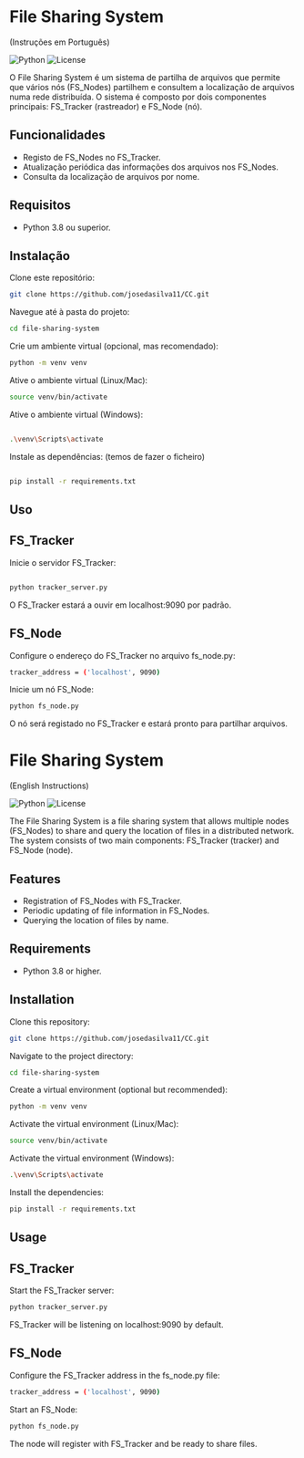 

# File Sharing System 
(Instruções em Português)

![Python](https://img.shields.io/badge/Python-3.8%2B-blue)
![License](https://img.shields.io/badge/license-MIT-green)

O File Sharing System é um sistema de partilha de arquivos que permite que vários nós (FS_Nodes) partilhem e consultem a localização de arquivos numa rede distribuída. O sistema é composto por dois componentes principais: FS_Tracker (rastreador) e FS_Node (nó).

## Funcionalidades

- Registo de FS_Nodes no FS_Tracker.
- Atualização periódica das informações dos arquivos nos FS_Nodes.
- Consulta da localização de arquivos por nome.

## Requisitos

- Python 3.8 ou superior.

## Instalação

Clone este repositório:

   ```bash
   git clone https://github.com/josedasilva11/CC.git
```
Navegue até à pasta do projeto:

   ```bash
   cd file-sharing-system
```

Crie um ambiente virtual (opcional, mas recomendado):

   ```bash
   python -m venv venv
```
Ative o ambiente virtual (Linux/Mac):

   ```bash
   source venv/bin/activate
```


Ative o ambiente virtual (Windows):

   ```bash

   .\venv\Scripts\activate
```

Instale as dependências: (temos de fazer o ficheiro)

   ```bash

   pip install -r requirements.txt
```

## Uso
## FS_Tracker
Inicie o servidor FS_Tracker:

  ```bash

python tracker_server.py
```

O FS_Tracker estará a ouvir em localhost:9090 por padrão.

## FS_Node
Configure o endereço do FS_Tracker no arquivo fs_node.py:


  ```bash
tracker_address = ('localhost', 9090)
```
Inicie um nó FS_Node:

```bash
python fs_node.py
```
O nó será registado no FS_Tracker e estará pronto para partilhar arquivos.

# File Sharing System
(English Instructions)

![Python](https://img.shields.io/badge/Python-3.8%2B-blue)
![License](https://img.shields.io/badge/license-MIT-green)

The File Sharing System is a file sharing system that allows multiple nodes (FS_Nodes) to share and query the location of files in a distributed network. The system consists of two main components: FS_Tracker (tracker) and FS_Node (node).

## Features

- Registration of FS_Nodes with FS_Tracker.
- Periodic updating of file information in FS_Nodes.
- Querying the location of files by name.

## Requirements

- Python 3.8 or higher.

## Installation

Clone this repository:

   ```bash
   git clone https://github.com/josedasilva11/CC.git
```
Navigate to the project directory:

  ```bash
cd file-sharing-system
```
Create a virtual environment (optional but recommended):
```bash
python -m venv venv

```
Activate the virtual environment (Linux/Mac):
```bash
source venv/bin/activate
```

Activate the virtual environment (Windows):
```bash
.\venv\Scripts\activate

```

Install the dependencies:
```bash
pip install -r requirements.txt
```



## Usage
## FS_Tracker
Start the FS_Tracker server:


```bash
python tracker_server.py

```
FS_Tracker will be listening on localhost:9090 by default.

## FS_Node
Configure the FS_Tracker address in the fs_node.py file:

```bash
tracker_address = ('localhost', 9090)

```
Start an FS_Node:
```bash
python fs_node.py

```
The node will register with FS_Tracker and be ready to share files.



